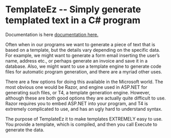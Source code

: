 # TemplateEz -- Simply generate templated text in a C# program

Documentation is here <a href="https://github.com/EngagingGear/TemplateEz/wiki/TemplateEz----How-to-easily-generate-templated-output">documentation here.</a>

Often when in our programs we want to generate a piece of text that is based on a template, but the details vary depending on the specific data. For example, we might want to generate a form email inserting the user’s name, address etc., or perhaps generate an invoice and save it in a database. Also, we might want to use a template engine to generate code files for automatic program generation, and there are a myriad other uses.

There are a few options for doing this available in the Microsoft world. The most obvious one would be Razor, and engine used in ASP.NET for generating such files, or T4, a template generation engine. However, although these are both good options they are actually quite difficult to use. Razor requires you to embed ASP.NET into your program, and T4 is extremely complicated to use, and has an ugly hard to understand syntax.

The purpose of TemplateEz it to make templates EXTREMELY easy to use. You provide a template, which is compiled, and then you call Execute to generate the data.

